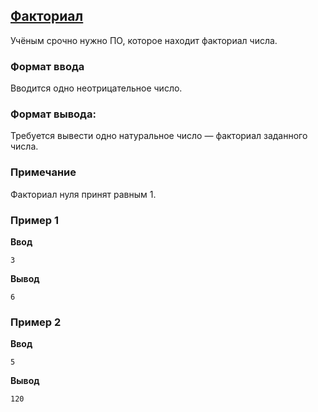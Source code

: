 ## [Факториал](../../../solutions/2.3/23_i.py)

Учёным срочно нужно ПО, которое находит факториал числа.

### Формат ввода

Вводится одно неотрицательное число.

### Формат вывода:

Требуется вывести одно натуральное число — факториал заданного числа.

### Примечание

Факториал нуля принят равным 1.

### Пример 1

__Ввод__
```plaintext
3
```

__Вывод__
```plaintext
6
```

### Пример 2

__Ввод__
```plaintext
5
```

__Вывод__
```plaintext
120
```